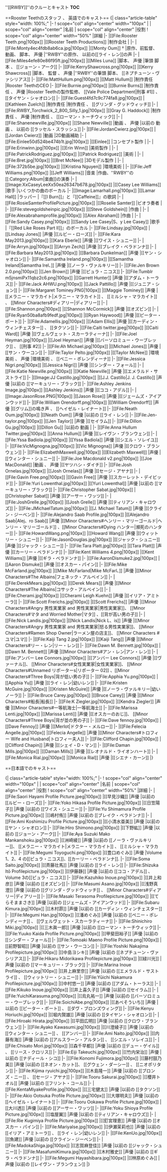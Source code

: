 
''[[RWBY]]''のクルーとキャスト
__TOC__

==Rooster Teethのスタッフ 、 英語でのキャスト==
{| class="article-table" style="width: 100%;"
|-
! scope="col" align="center" width="100px" |
| scope="col" align="center" |名前
| scope="col" align="center" |役割
! scope="col" align="center" width="50%" |詳細
|-
|[[File:Rooster Teeth.png|100px]]
|[[Rooster Teeth Productions]]
|制作会社
|
|-
|[[File:Monty4ec4fdb8ab6ca.jpg|100px]]
|[[Monty Oum]] †
|原作、前監督、 動画、 脚本、 声優
|''RWBY''の原作、 以前の[[ライ・レン]]の声
|-
|[[File:Miles4efe80e86f95ft.jpg|100px]]
|[[Miles Luna]]
|脚本、 声優
|筆頭 脚本 、 [[ジョーン・アーク]]
|-
|[[File:KerryShawcross.png|100px]]
|[[Kerry Shawcross]]
|脚本、 監督 、 声優
|''RWBY''の筆頭 脚本、 [[ネプチューン・ヴァシリアス]]
|-
|[[File:MattHullum.png|100px]]
|[[Matt Hullum]]
|制作責任
|Rooster TeethのCEO
|-
|[[File:Burnie.png|100px]]
|[[Burnie Burns]]
|制作責任 、 声優
|Rooster Teethの製作監修、 [[Vale Police Department|刑事 #1]] 、 [[タイヤン・シャオロン]]
|-
|[[File:Guest4fd7c9c774fa8.jpg|100px]]
|[[Kathleen Zuelch]]
|制作責任
|制作責任 、 [[グリンダ・グッドウィッチ]]
|-
|[[File:RWBY_Torchwick_2_800_Silly_1.jpg|100px]]
|[[Gray G. Haddock]]
|制作責任 、 声優
|制作責任 、 [[ローマン・トーチウィック]]
|-
|[[File:Shanenewville.jpg|100px]]
|[[Shane Newville]]
|動画 、 声優
|以前の 動画 、 以前の [[ラッセル・スラッシュ]]
|-
|[[File:JordanCwierz.jpg|100px]]
|[[Jordan Cwierz]]
|動画
|2D動画補助
|-
|[[File:Einlee50d524be474b1t.jpg|100px]]
|[[Einlee]]
|コンセプト製作
|
|-
|[[File:Erinwinn.jpg|100px]]
|[[Erin Winn]]
|美術製作
|
|-
|[[File:PatrickRodriguez.jpg|100px]]
|[[Patrick Rodriguez]]
|美術
|
|-
|[[File:Bret.jpg|100px]]
|[[Bret McNee]]
|3Dモデル製作
|
|-
|[[File:372b5be.jpg|100px]]
|[[Kristina Nguyen]]
|環境美術
|
|-
|[[File:Jeff Williams.png|100px]]
|[[Jeff Williams]]
|音楽
|作曲、''RWBY''の[[:Category:Album|楽曲]]の演奏
|-
|[[Image:XxCaseyLeeXx50ea26347b678.jpg|100px]]
|[[Casey Lee Williams]]
|歌手
|いくつかの曲のボーカル
|-
|[[Image:Lamarhall.png|100px]]
|[[Lamar Hall]]
|ラッパー
|『[[I Burn]]』と『[[Caffeine]]』の歌詞
|-
|[[File:RosieSamterProfilePicture.jpg|100px]]
|[[Roselie Samter]]
|ビオラ奏者
|
|-
|[[File:stevegoldsheinpic.jpg|100px]]
|[[Steve Goldshein]]
|作曲
|
|-
|[[File:Alexabrahamprofile.jpg|100px]]
|[[Alex Abraham]]
|作曲
|
|-
|[[File:Sandy Casey.png|100px]]
|[[Sandy Lee Casey|S、y Lee Casey]]
|歌手
|『[[Red Like Roses Part II]]』のボーカル
|-
|[[File:Lindsay.jpg|100px]]
|[[Lindsay Jones]]
|声優
|[[ルビー・ローズ]]
|-
|[[File:Kara May2013.jpg|100px]]
|[[Kara Eberle]]
|声優
|[[ワイス・シュニー]]
|-
|[[File:Arryn.jpg|100px]]
|[[Arryn Zech]]
|声優
|[[ブレイク・ベラドンナ]]
|-
|[[File:Barbara May2013.jpg|100px]]
|[[Barbara Dunkelman]]
|声優
|[[ヤン・シャオロン]]
|-
|[[File:Samantha Ireland.png|100px]]
|[[Samantha Ireland|Samantha Irel、]]
|声優
|[[ノーラ・ヴァルキリー]]
|-
|[[File:Jen Brown 2.0.png|100px]]
|[[Jen Brown]]
|声優
|[[ピュラ・ニコス]]
|-
|[[File:Tumblr m5jnsmiPx11qbz2c6.png|100px]]
|[[Garrett Hunter]]
|声優
|[[アダム・トーラス]]
|-
|[[File:Jack AHWU.png|100px]]
|[[Jack Pattillo]]
|声優
|[[ジュニア・ション]]
|-
|[[File:Margaret Tominey.PNG|100px]]
|[[Maggie Tominey]]
|声優
|[[メラニー・マラカイト|メラニー・マラカイト]] 、 [[ミルシャ・マラカイト]] 、 [[Minor Characters#ディアリー|ディアリー]]
|-
|[[File:Shannon.png|100px]]
|[[Shannon McCormick]]
|声優
|[[オズピン]]
|-
|[[File:Ryan50ba8afb9fedf.jpg|100px]]
|[[Ryan Haywood]]
|声優
|[[ピーター・ポート]]
|-
|[[File:Adamellis.jpg|100px]]
|[[Adam Ellis]]
|声優
|[[カーディン・ウィンチェスター]] 、 [[タクソン]]
|-
|[[File:Caiti twitter.jpeg|100px]]
|[[Caiti Ward]]
|声優
|[[ヴェルヴェット・スカーラティーナ]]
|-
|[[File:Joel Heyman.jpg|100px]]
|[[Joel Heyman]]
|声優
|[[バーソロミュー・ウーブレック]] 、 [[刑事 #2]]
|-
|[[File:Ah Michael.jpg|100px]]
|[[Michael Jones]]
|声優
|[[サン・ウーコン]]
|-
|[[File:Taylor Pelto.jpg|100px]]
|[[Taylor McNee]]
|環境美術 、 声優
|環境美術 、 [[ペニー・ポレンディーナ]]
|-
|[[File:Jessica Nigri.png|100px]]
|[[Jessica Nigri]]
|声優
|[[シンダー・フォール]]
|-
|[[File:Katie Newville.png|100px]]
|[[Katie Newville]]
|声優
|[[エメラルド・サストライ]]
|-
|[[Image:JJ Castillo.jpg|100px]]
|[[J.J. Castillo|J. J. Castillo]]
|声優
|以前の [[マーキュリー・ブラック]]
|-
|[[File:Ashley Jenkins Image.jpg|100px]]
|[[Ashley Jenkins]]
|声優
|[[ココ・アデル]]
|-
|[[Image:JasonRose.PNG|100px]]
|[[Jason Rose]]
|声優
|[[ジェームズ・アイアンウッド]]
|-
|[[File:William Orendorff.png|100px]]
|[[William Orendorff]]
|声優
|[[グリム]]の鳴き声 、 [[ヘイゼル・レイナート]]
|-
|[[File:Neath Oum.jpg|100px]]
|[[Neath Oum]]
|声優
|以前の [[ライ・レン]]
|-
|[[File:Jen-taylor.png|100px]]
|[[Jen Taylor]]
|声優
|[[セイラム]]
|-
|[[File:Dillon Gu.jpg|100px]]
|[[Dillon Gu]]
|以前の 動画
|
|-
|[[File:Anna Hullum Twitter.jpeg|100px]]
|[[Anna Hullum]]
|声優
|[[レイヴン・ブランウェン]]
|-
|[[File:Yssa Badiola.jpg|100px]]
|[[Yssa Badiola]]
|声優
|[[シエル・ソレイユ]]
|-
|[[File:VicMignogna.jpg|100px]]
|[[Vic Mignogna]]
|声優
|[[クロウ・ブランウェン]]
|-
|[[File:ElizabethMaxwell.jpg|100px]]
|[[Elizabeth Maxwell]]
|声優
|[[ウィンター・シュニー]]
|-
|[[File:Joe Macdonald v2.png|100px]]
|[[Joe MacDonald]]
|動画 、 声優
|[[ヤツハシ・ダイチ]]
|-
|[[File:Josh Ornelas.jpg|100px]]
|[[Josh Ornelas]]
|声優
|[[セージ・アヤナ]]
|-
|[[File:Gavin Free.png|100px]]
|[[Gavin Free]]
|声優
|[[スカーレット・デイビッド]]
|-
|[[File:Yuri Lowenthal.jpg|100px]]
|[[Yuri Lowenthal]]
|声優
|以前の [[マーキュリー・ブラック]]
|-
|[[File:Christopher Sabat.jpg|100px]]
|[[Christopher Sabat]]
|声優
|[[アーサー・ワッツ]]
|-
|[[File:JoshGrelle.jpg|100px]]
|[[Josh Grelle]]
|声優
|[[ティリアン・キャロウズ]]
|-
|[[File:JMichaelTatum.jpg|100px]]
|[[J. Michael Tatum]]
|声優
|[[クライン・ジーベン]]
|-
|[[File:Alejandro Saab Profile.jpg|100px]]
|[[Alejandro Saab|Alej、ro Saab]]
|声優
|[[Minor Characters#ヘンリー・マリーゴールド|ヘンリー・マリーゴールド]] 、[[Minor Characters#Dying ハンター|瀕死のハンター]]
|-
|[[File:HowardWang.png|100px]]
|[[Howard Wang]]
|声優
|[[ウィットリー・シュニー]]
|-
|[[File:JasonDouglas.jpg|100px]]
|[[ジャック・シュニー]]
|声優
|[[ジャック・シュニー]]
|-
|[[File:Tara Platt.jpg|100px]]
|[[Tara Platt]]
|声優
|[[カーリー・ベラドンナ]]
|-
|[[File:Kent Williams 4.png|100px]]
|[[Kent Williams]]
|声優
|[[ギラ・ベラドンナ]]
|-
|[[File:AaronDismuke2.jpg|100px]]
|[[Aaron Dismuke]]
|声優
|[[オスカー・パイン]]
|-
|[[File:Mike McFarland.jpg|100px]]
|[[Mike McFarland|Mike McFarl、]]
|声優
|[[Minor Characters#The Albains|フェネック・アルベイン]]
|-
|[[File:DerekMears.jpg|100px]]
|[[Derek Mears]]
|声優
|[[Minor Characters#The Albains|コサック・アルベイン]]
|-
|[[File:Cherami.jpg|100px]]
|[[Cherami Leigh Kuehn]]
|声優
|[[イリア・アミトーラ]]
|-
|[[File:Scott Frerichs.jpg|100px]]
|[[Scott Frerichs]]
|声優
|[[Minor Characters#Angry 男性実業家 and 男性実業家|男性実業家]]、 [[Minor Characters#マタ and Worried Mother|マタ]] 、[[背が高い男の子]]
|-
|[[File:Nick Landis.jpg|100px]]
|[[Nick Landis|Nick L、is]]
|声優
|[[Minor Characters#Angry 男性実業家 and 男性実業家|怒る男性実業家]]、 [[Minor Characters#Ramen Shop Owner|ラーメン屋の店主]]、 [[Minor Characters #ユマ|ユマ]]
|-
|[[File:Kaiji Tang 2.jpg|100px]]
|[[Kaiji Tang]]
|声優
|[[Minor Characters#リー・レン|リー・レン]]
|-
|[[File:Dawn M. Bennett.jpg|100px]]
|[[Dawn M. Bennett]]
|声優
|[[Minor Characters#アン・レン|アン・レン]]
|-
|[[File:アンバー Lee Connors.jpg|100px]]
|[[アンバー Lee Connors]]
|声優
|[[ヴァーナル]]、 [[Minor Characters#女性実業家|女性実業家]]、 [[Minor Characters#Unnamed リポーターs|リポーター 02]] 、[[Minor Characters#Three Boys|背が低い男の子]]
|-
|[[File:Apphia Yu.png|100px]]
|[[Apphia Yu]]
|声優
|[[ライ・レン|幼いレン]]
|-
|[[File:Kristen McGuire.jpg|100px]]
|[[Kristen McGuire]]
|声優
|[[ノーラ・ヴァルキリー|幼いノーラ]]
|-
|[[File:Bruce Carey.jpg|100px]]
|[[Bruce Carey]]
|声優
|[[Minor Characters#船長|船長]]
|-
|[[File:K Ziegler.jpg|100px]]
|[[Kendra Ziegler]]
|声優
|[[Minor Characters#一等航海士|一等航海士]]
|-
|[[File:Marissa Lenti.jpg|100px]]
|[[Marissa Lenti]]
|声優
|[[オスカーのおじ]]、 [[Minor Characters#Three Boys|背が並の男の子]]
|-
|[[File:Dave fennoy.jpg|100px]]
|[[Dave Fennoy]]
|声優
|[[Merlot|ドクター・メルロー]]
|-
|[[File:Felecia Angelle.jpg|100px]]
|[[Felecia Angelle]]
|声優
|[[Minor Characters#トロフィー Wife and Husband|トロフィー夫人]]
|-
|[[File:Clifford Chapin.jpg|100px]]
|[[Clifford Chapin]]
|声優
|[[シェイ・D・マン]]
|-
|[[File:Daman Mills.jpg|100px]]
|[[Daman Mills]]
|声優
|[[レオナルド・ライオンハート]]
|-
|[[File:Monica Rial.jpg|100px]]
|[[Monica Rial]]
|声優
|[[シエナ・カーン]]
|}

==日本語でのキャスト==

{| class="article-table" style="width: 100%;"
|-
! scope="col" align="center" width="100px" |
| scope="col" align="center" |名前
| scope="col" align="center" |役割
! scope="col" align="center" width="50%" |詳細
|-
|[[File:Saori Hayami Profile Picture.jpeg|100px]]
|[[早見沙織]]
|声優
|以前の [[ルビー・ローズ]]
|-
|[[File:Yoko Hikasa Profile Picture.jpg|100px]]
|[[日笠陽子]]
|声優
|以前の [[ワイス・シュニー]]
|-
|[[File:Yu Shimamura Profile Picture.jpg|100px]]
|[[嶋村侑]]
|声優
|以前の [[ブレイク・ベラドンナ]]
|-
|[[File:Ami Koshimizu Profile Picture.jpg|100px]]
|[[小清水亜美]]
|声優
|以前の [[ヤン・シャオロン]]
|-
|[[File:Hiro Shimono.png|100px]]
|[[下野紘]]
|声優
|以前の [[ジョーン・アーク]]
|-
|[[File:Aya Suzuki Mako Mankanshoku.jpg|100px]]
|[[洲崎綾]]
|声優
|以前の [[ノーラ・ヴァルキリー]]、 [[メラニー・マラカイト|メラニー・マラカイト]] 、 [[ミルシャ・マラカイト]]
|-
|[[File:Megumi Toyoguchi.png|100px]]
|[[豊口めぐみ]]
|声優
|Volume 1、2、4 の[[ピュラ・ニコス]]、[[カーリー・ベラドンナ]].
|-
|[[File:Soma Saito.jpg|100px]]
|[[斉藤壮馬]]
|声優
|以前の [[ライ・レン]]
|-
|[[File:Shizuka Itō Profilepicture.jpg|100px]]
|[[伊藤静]]
|声優
|以前の [[ココ・アデル]] 、 Volume 3の[[ピュラ・ニコス]]
|-
|[[File:Kazuhiko Inoue.png|100px]]
|[[井上和彦]]
|声優
|以前の [[オズピン]]
|-
|[[File:Masumi Asano.jpg|100px]]
|[[浅野真澄]]
|声優
|以前の [[グリンダ・グッドウィッチ]] 、 [[Minor Characters#ディアリー|ディアリー]]
|-
|[[File:Masaki Terasoma Profilepicture.jpg|100px]]
|[[てらそままさき]]
|声優
|以前の [[ジェームズ・アイアンウッド]]
|-
|[[File:Subaru Kimura.jpg|100px]]
|[[木村昴]]
|声優
|以前の [[カーディン・ウィンチェスター]]
|-
|[[File:Megumi Han.jpg|100px]]
|[[潘めぐみ]]
|声優
|以前の [[ペニー・ポレンディーナ]] 、 [[ヴェルヴェット・スカーラティーナ]]
|-
|[[File:Shinichiro Miki.jpg|100px]]
|[[三木眞一郎]]
|声優
|以前の [[ローマン・トーチウィック]]
|-
|[[File:Yuuko Kaida Profile Picture.png|100px]]
|[[甲斐田裕子]]
|声優
|以前の [[シンダー・フォール]]
|-
|[[File:Tomoaki Maeno Profile Picture.png|100px]]
|[[前野智昭]]
|声優
|以前の [[サン・ウーコン]]
|-
|[[File:Yoshiki Nakajima Profilepicture.jpg|100px]]
|[[中島ヨシキ]]
|声優
|以前の [[ネプチューン・ヴァシリアス]]
|-
|[[File:Hikaru Midorikawa Profilepicture.jpg|100px]]
|[[緑川光]]
|声優
|以前の [[マーキュリー・ブラック]]
|-
|[[File:Marina Inoue Profilepicture.jpg|100px]]
|[[井上麻里奈]]
|声優
|以前の [[エメラルド・サストライ]] 、 [[ウィットリー・シュニー]]
|-
|[[File:Yūichi Nakamura Profilepicture.jpg|100px]]
|[[中村悠一]]
|声優
|以前の [[アダム・トーラス]]
|-
|[[File:Kikuko Inoue.jpg|100px]]
|[[井上喜久子]]
|声優
|以前の [[セイラム]]
|-
|[[File:YuichiKarasuma.png|100px]]
|[[烏丸祐一]]
|声優
|以前の [[バーソロミュー・ウーブレック]]
|-
|[[File:SoichiAbe.png|100px]]
|[[あべそういち]]
|声優
|以前の [[ピーター・ポート]] 、 [[ダヴ・ブロンズウィング]]
|-
|[[File:Kenyu Horiuchi.jpg|100px]]
|[[堀内賢雄]]
|声優
|以前の [[タイヤン・シャオロン]]
|-
|[[File:Hiroaki Hirata.jpg|100px]]
|[[平田広明]]
|声優
|以前の [[クロウ・ブランウェン]]
|-
|[[File:Ayako Kawasumi.jpg|100px]]
|[[川澄綾子]]
|声優
|以前の [[ウィンター・シュニー]] 、 [[アンバー]]
|-
|[[File:Ami Naito.jpg|100px]]
|[[内藤有海]]
|声優
|以前の [[アルスラーン・アルタン]] 、 [[シエル・ソレイユ]]
|-
|[[File:Chisato Mori.jpg|100px]]
|[[森千早都]]
|声優
|以前の [[デュー・ゲイル]] 、 [[リース・クロリス]]
|-
|[[File:Eiji Takeuchi.jpg|100px]]
|[[竹内栄治]]
|声優
|以前の [[ナディール・シコ]]
|-
|[[File:Konomi Fujimora.jpg|100px]]
|[[藤村鼓乃美]]
|声優
|以前の [[ネオン・カット]]、 [[グウェン・ダーシー]] 、 [[ニオポリタン]]
|-
|[[File:Kijima ryuichi.jpg|100px]]
|[[木島隆一]]
|声優
|以前の [[ブロンズ・ニー]] 、 [[セージ・アヤナ]]
|-
|[[File:Tooru Sakurai.jpg|100px]]
|[[櫻井トオル]]
|声優
|以前の [[フリント・コール]]
|-
|[[File:KentaMiyakeProfile.jpg|100px]]
|[[三宅健太]]
|声優
|以前の [[タクソン]]
|-
|[[File:Akio Ootsuka Profile Picture.jpg|100px]]
|[[大塚明夫]]
|声優
|以前の [[ヘイゼル・レイナート]]
|-
|[[File:Tooru Ookawa Profile Picture.jpg|100px]]
|[[大川透]]
|声優
|以前の [[アーサー・ワッツ]]
|-
|[[File:Yoku Shioya Profile Picture.jpg|100px]]
|[[塩屋翼]]
|声優
|以前の [[ティリアン・キャロウズ]]
|-
|[[File:Rie Kugimiya Profile Picture.jpg|100px]]
|[[釘宮理恵]]
|声優
|以前の [[オスカー・パイン]]
|-
|[[File:MariyaIse.jpg|100px]]
|[[伊瀬茉莉也]]
|声優
|以前の [[イリア・アミトーラ]] 、 [[ライ・レン|幼いレン]]
|-
|[[File:KenUo.jpg|100px]]
|[[魚建]]
|声優
|以前の [[クライン・ジーベン]]
|-
|[[File:MadokaShiga.jpg|100px]]
|[[志賀麻登佳]]
|声優
|以前の [[ジャック・シュニー]]
|-
|[[File:MasafumiKimura.jpg|100px]]
|[[木村雅史]]
|声優
|以前の [[ギラ・ベラドンナ]]
|-
|[[File:Megumi Hayashibara.jpg|100px]]
|[[林原めぐみ]]
|声優
|以前の [[レイヴン・ブランウェン]]
|}
